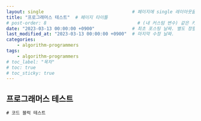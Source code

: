```yaml
---
layout: single                                 # 페이지에 single 레이아웃을 적용
title: "프로그래머스 테스트"  # 페이지 타이틀
# post-order: 8                                  # (내 커스텀 변수) 같은 카테고리 내 정렬 순서
date: "2023-03-13 00:00:00 +0900"              # 최초 포스팅 날짜. 별도 정렬 순서가 없으면 이 값으로 정렬됨. 파일명에 기록되어있다면 생략 가능.
last_modified_at: "2023-03-13 00:00:00 +0900"  # 마지막 수정 날짜.
categories:
    - algorithm-programmers
tags:
    - algorithm-programmers
# toc_label: "목차"
# toc: true
# toc_sticky: true
---
```

프로그래머스 테스트
---
```java
# 코드 블럭 테스트
```
